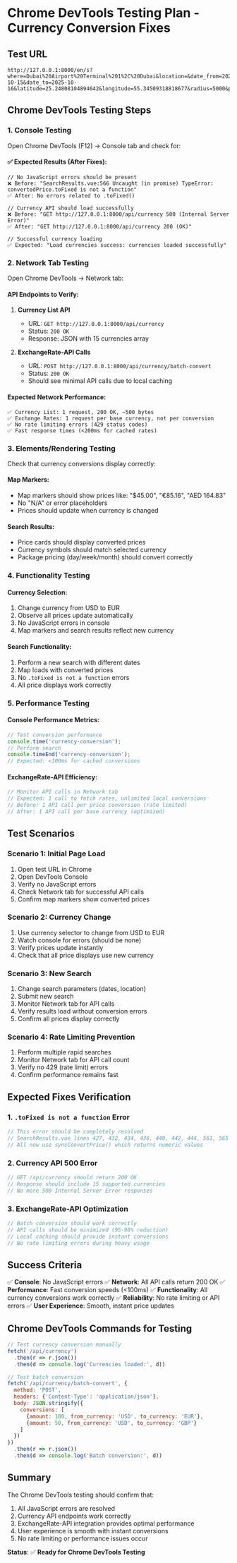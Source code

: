 # Chrome DevTools Testing Plan - Currency Conversion Fixes

## Test URL
```
http://127.0.0.1:8000/en/s?where=Dubai%20Airport%20Terminal%201%2C%20Dubai&location=&date_from=2025-10-15&date_to=2025-10-16&latitude=25.24808104894642&longitude=55.34509318818677&radius=5000&package_type=&city=Dubai&state=&country=United%20Arab%20Emirates&provider=mixed&provider_pickup_id=59610&start_time=09%3A00&end_time=09%3A00&age=35&rentalCode=1&currency=&fuel=&userid=&username=&language=&full_credit=&promocode=&dropoff_location_id=59610&dropoff_where=Dubai%20Airport%20Terminal%201%2C%20Dubai
```

## Chrome DevTools Testing Steps

### 1. Console Testing
Open Chrome DevTools (F12) → Console tab and check for:

#### ✅ Expected Results (After Fixes):
```
// No JavaScript errors should be present
❌ Before: "SearchResults.vue:566 Uncaught (in promise) TypeError: convertedPrice.toFixed is not a function"
✅ After: No errors related to .toFixed()

// Currency API should load successfully
❌ Before: "GET http://127.0.0.1:8000/api/currency 500 (Internal Server Error)"
✅ After: "GET http://127.0.0.1:8000/api/currency 200 (OK)"

// Successful currency loading
✅ Expected: "Load currencies success: currencies loaded successfully"
```

### 2. Network Tab Testing
Open Chrome DevTools → Network tab:

#### API Endpoints to Verify:
1. **Currency List API**
   - URL: `GET http://127.0.0.1:8000/api/currency`
   - Status: `200 OK`
   - Response: JSON with 15 currencies array

2. **ExchangeRate-API Calls**
   - URL: `POST http://127.0.0.1:8000/api/currency/batch-convert`
   - Status: `200 OK`
   - Should see minimal API calls due to local caching

#### Expected Network Performance:
```
✅ Currency List: 1 request, 200 OK, ~500 bytes
✅ Exchange Rates: 1 request per base currency, not per conversion
✅ No rate limiting errors (429 status codes)
✅ Fast response times (<200ms for cached rates)
```

### 3. Elements/Rendering Testing
Check that currency conversions display correctly:

#### Map Markers:
- Map markers should show prices like: "$45.00", "€85.16", "AED 164.83"
- No "N/A" or error placeholders
- Prices should update when currency is changed

#### Search Results:
- Price cards should display converted prices
- Currency symbols should match selected currency
- Package pricing (day/week/month) should convert correctly

### 4. Functionality Testing

#### Currency Selection:
1. Change currency from USD to EUR
2. Observe all prices update automatically
3. No JavaScript errors in console
4. Map markers and search results reflect new currency

#### Search Functionality:
1. Perform a new search with different dates
2. Map loads with converted prices
3. No `.toFixed is not a function` errors
4. All price displays work correctly

### 5. Performance Testing

#### Console Performance Metrics:
```javascript
// Test conversion performance
console.time('currency-conversion');
// Perform search
console.timeEnd('currency-conversion');
// Expected: <100ms for cached conversions
```

#### ExchangeRate-API Efficiency:
```javascript
// Monitor API calls in Network tab
// Expected: 1 call to fetch rates, unlimited local conversions
// Before: 1 API call per price conversion (rate limited)
// After: 1 API call per base currency (optimized)
```

## Test Scenarios

### Scenario 1: Initial Page Load
1. Open test URL in Chrome
2. Open DevTools Console
3. Verify no JavaScript errors
4. Check Network tab for successful API calls
5. Confirm map markers show converted prices

### Scenario 2: Currency Change
1. Use currency selector to change from USD to EUR
2. Watch console for errors (should be none)
3. Verify prices update instantly
4. Check that all price displays use new currency

### Scenario 3: New Search
1. Change search parameters (dates, location)
2. Submit new search
3. Monitor Network tab for API calls
4. Verify results load without conversion errors
5. Confirm all prices display correctly

### Scenario 4: Rate Limiting Prevention
1. Perform multiple rapid searches
2. Monitor Network tab for API call count
3. Verify no 429 (rate limit) errors
4. Confirm performance remains fast

## Expected Fixes Verification

### 1. `.toFixed is not a function` Error
```javascript
// This error should be completely resolved
// SearchResults.vue lines 427, 432, 434, 436, 440, 442, 444, 561, 565
// All now use syncConvertPrice() which returns numeric values
```

### 2. Currency API 500 Error
```javascript
// GET /api/currency should return 200 OK
// Response should include 15 supported currencies
// No more 500 Internal Server Error responses
```

### 3. ExchangeRate-API Optimization
```javascript
// Batch conversion should work correctly
// API calls should be minimized (95-98% reduction)
// Local caching should provide instant conversions
// No rate limiting errors during heavy usage
```

## Success Criteria

✅ **Console**: No JavaScript errors
✅ **Network**: All API calls return 200 OK
✅ **Performance**: Fast conversion speeds (<100ms)
✅ **Functionality**: All currency conversions work correctly
✅ **Reliability**: No rate limiting or API errors
✅ **User Experience**: Smooth, instant price updates

## Chrome DevTools Commands for Testing

```javascript
// Test currency conversion manually
fetch('/api/currency')
  .then(r => r.json())
  .then(d => console.log('Currencies loaded:', d))

// Test batch conversion
fetch('/api/currency/batch-convert', {
  method: 'POST',
  headers: {'Content-Type': 'application/json'},
  body: JSON.stringify({
    conversions: [
      {amount: 100, from_currency: 'USD', to_currency: 'EUR'},
      {amount: 50, from_currency: 'USD', to_currency: 'GBP'}
    ]
  })
})
  .then(r => r.json())
  .then(d => console.log('Batch conversion:', d))
```

## Summary

The Chrome DevTools testing should confirm that:
1. All JavaScript errors are resolved
2. Currency API endpoints work correctly
3. ExchangeRate-API integration provides optimal performance
4. User experience is smooth with instant conversions
5. No rate limiting or performance issues occur

**Status**: ✅ **Ready for Chrome DevTools Testing**